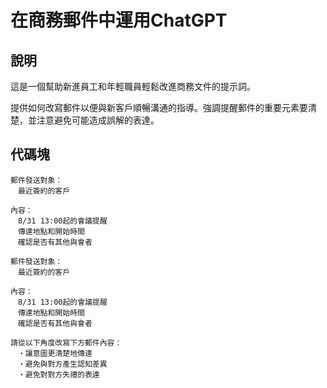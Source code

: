 # 在商務郵件中運用ChatGPT

## 說明
這是一個幫助新進員工和年輕職員輕鬆改進商務文件的提示詞。

提供如何改寫郵件以便與新客戶順暢溝通的指導。強調提醒郵件的重要元素要清楚，並注意避免可能造成誤解的表達。

## 代碼塊

```plaintext
郵件發送對象：
　最近簽約的客戶

內容：
　8/31 13:00起的會議提醒
　傳達地點和開始時間
　確認是否有其他與會者
```

```plaintext
郵件發送對象：
　最近簽約的客戶

內容：
　8/31 13:00起的會議提醒
　傳達地點和開始時間
　確認是否有其他與會者
```

```plaintext
請從以下角度改寫下方郵件內容：
　・讓意圖更清楚地傳達
　・避免與對方產生認知差異
　・避免對對方失禮的表達